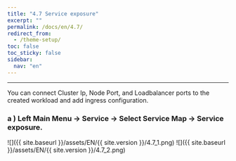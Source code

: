 ```yaml
---
title: "4.7 Service exposure"
excerpt: ""
permalink: /docs/en/4.7/
redirect_from:
  - /theme-setup/
toc: false
toc_sticky: false
sidebar:
  nav: "en"
---
```


---
You can connect Cluster Ip, Node Port, and Loadbalancer ports to the created workload and add ingress configuration.

### a \) Left Main Menu → Service → Select Service Map → Service exposure.
![]({{ site.baseurl }}/assets/EN/{{ site.version }}/4.7_1.png)
![]({{ site.baseurl }}/assets/EN/{{ site.version }}/4.7_2.png)
